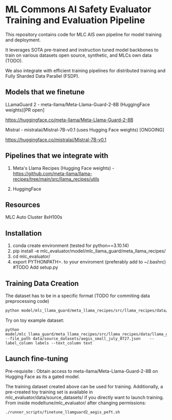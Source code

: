 # ML Commons AI Safety Evaluator Training and Evaluation Pipeline

This repository contains code for MLC AIS own pipeline for model training and deployment. 

It leverages SOTA pre-trained and instruction tuned model backbones to train on various datasets open source, synthetic, and MLCs own data (TODO). 

We also integrate with efficient training pipelines for distributed training and Fully Sharded Data Parallel (FSDP).

## Models that we finetune

LLamaGuard 2 - meta-llama/Meta-Llama-Guard-2-8B (HuggingFace weights)[PR open]

https://huggingface.co/meta-llama/Meta-Llama-Guard-2-8B

Mistral - mistralai/Mistral-7B-v0.1 (uses Hugging Face weights) [ONGOING]

https://huggingface.co/mistralai/Mistral-7B-v0.1

## Pipelines that we integrate with

1. Meta's Llama Recipes (Hugging Face weights) - https://github.com/meta-llama/llama-recipes/tree/main/src/llama_recipes/utils

2. HuggingFace

## Resources
MLC Auto Cluster 8xH100s


## Installation
1. conda create environment (tested for python==3.10.14)
2. pip install -e mlc_evaluator/model/mlc_llama_guard/meta_llama_recipes/
3. cd mlc_evaluator/
4. export PYTHONPATH=. to your enviroment (preferably add to ~/.bashrc) #TODO  Add setup.py 

## Training Data Creation
The dataset has to be in a specific format (TODO for commiting data preprocessing code)
```bash
python model/mlc_llama_guard/meta_llama_recipes/src/llama_recipes/data/llama_guard/aegis/aegis_data_formatter.py  --file_path FILE_PATH --label_column LABEL_COLUMN --text_column TEXT_COLUMN
```
Try on toy example dataset:
```
python model/mlc_llama_guard/meta_llama_recipes/src/llama_recipes/data/llama_guard/aegis/aegis_data_formatter.py  --file_path data/source_datasets/aegis_small_july_0727.json    --label_column labels --text_column text
```

## Launch fine-tuning
Pre-requisite : Obtain access to meta-llama/Meta-Llama-Guard-2-8B  on Hugging Face as its a gated model.


The training dataset created above can be used for training. Additionally, a pre-created toy training set is available in mlc_evaluator/data/source_datasets/ if you directly want to launch training. From inside 
modeltune/mlc_evaluator/ after changing permissions: 
```bash
./runner_scripts/finetune_llamguard2_aegis_peft.sh 
```




